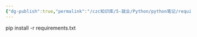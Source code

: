 ```yaml
---
{"dg-publish":true,"permalink":"/czc知识库/5-就业/Python/python笔记/requirement文件安装环境命令 python 配置/","dgPassFrontmatter":true,"created":"2024-12-07T08:39:46.968+08:00","updated":"2024-12-08T12:19:23.725+08:00"}
---
```



pip install -r requirements.txt